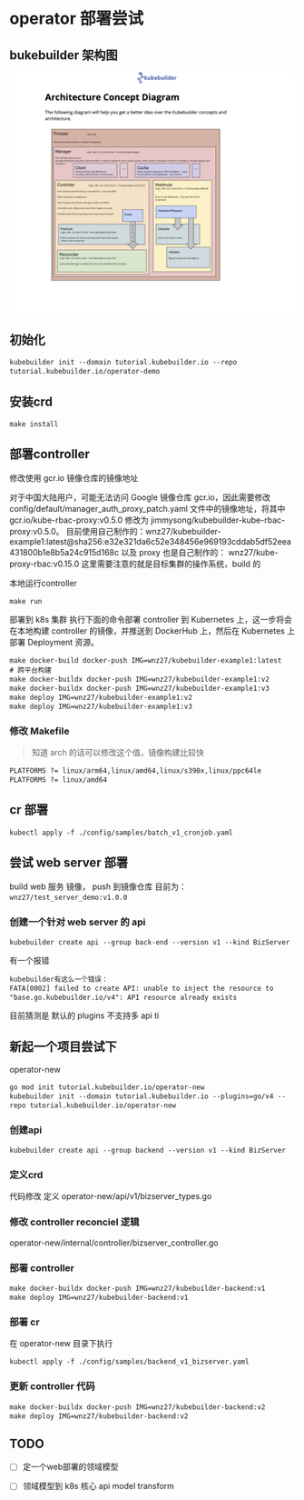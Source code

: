 <!--
 * @Author: 27
 * @LastEditors: 27
 * @Date: 2023-10-20 12:11:02
 * @LastEditTime: 2023-10-23 11:25:00
 * @FilePath: /Coding-Daily/content/examples/operator/doc.md
 * @description: type some description
-->
# operator 部署尝试

## bukebuilder 架构图
![](./imgs/architecture.png)

## 初始化
```shell
kubebuilder init --domain tutorial.kubebuilder.io --repo tutorial.kubebuilder.io/operator-demo
```

## 安装crd
```shell
make install
```

## 部署controller
修改使用 gcr.io 镜像仓库的镜像地址

对于中国大陆用户，可能无法访问 Google 镜像仓库 gcr.io，因此需要修改 config/default/manager_auth_proxy_patch.yaml 文件中的镜像地址，将其中 gcr.io/kube-rbac-proxy:v0.5.0 修改为 jimmysong/kubebuilder-kube-rbac-proxy:v0.5.0。
目前使用自己制作的：wnz27/kubebuilder-example1:latest@sha256:e32e321da6c52e348456e969193cddab5df52eea431800b1e8b5a24c915d168c
以及 proxy 也是自己制作的： wnz27/kube-proxy-rbac:v0.15.0
这里需要注意的就是目标集群的操作系统，build 的

本地运行controller
```shell
make run
```
部署到 k8s 集群
执行下面的命令部署 controller 到 Kubernetes 上，这一步将会在本地构建 controller 的镜像，并推送到 DockerHub 上，然后在 Kubernetes 上部署 Deployment 资源。
```shell
make docker-build docker-push IMG=wnz27/kubebuilder-example1:latest
# 跨平台构建
make docker-buildx docker-push IMG=wnz27/kubebuilder-example1:v2
make docker-buildx docker-push IMG=wnz27/kubebuilder-example1:v3
make deploy IMG=wnz27/kubebuilder-example1:v2
make deploy IMG=wnz27/kubebuilder-example1:v3
```
### 修改 Makefile
> 知道 arch 的话可以修改这个值，镜像构建比较快
```shell
PLATFORMS ?= linux/arm64,linux/amd64,linux/s390x,linux/ppc64le
PLATFORMS ?= linux/amd64
```

## cr 部署
```shell
kubectl apply -f ./config/samples/batch_v1_cronjob.yaml
```

## 尝试 web server 部署
build web 服务 镜像， push 到镜像仓库
目前为：`wnz27/test_server_demo:v1.0.0`

### 创建一个针对 web server 的 api
```shell
kubebuilder create api --group back-end --version v1 --kind BizServer
```
有一个报错
```shell
kubebuilder有这么一个错误：
FATA[0002] failed to create API: unable to inject the resource to "base.go.kubebuilder.io/v4": API resource already exists 
```
目前猜测是 默认的 plugins 不支持多 api
ti

## 新起一个项目尝试下
operator-new
```shell
go mod init tutorial.kubebuilder.io/operator-new
kubebuilder init --domain tutorial.kubebuilder.io --plugins=go/v4 --repo tutorial.kubebuilder.io/operator-new
```

### 创建api
```shell
kubebuilder create api --group backend --version v1 --kind BizServer
```

### 定义crd
代码修改 定义
operator-new/api/v1/bizserver_types.go

### 修改 controller reconciel 逻辑
operator-new/internal/controller/bizserver_controller.go


### 部署 controller
```shell
make docker-buildx docker-push IMG=wnz27/kubebuilder-backend:v1
make deploy IMG=wnz27/kubebuilder-backend:v1
```

### 部署 cr
在 operator-new 目录下执行
```shell:
kubectl apply -f ./config/samples/backend_v1_bizserver.yaml
```

### 更新 controller 代码
```shell
make docker-buildx docker-push IMG=wnz27/kubebuilder-backend:v2
make deploy IMG=wnz27/kubebuilder-backend:v2
```



## TODO 
- [ ] 定一个web部署的领域模型
- [ ] 领域模型到 k8s 核心 api model transform







